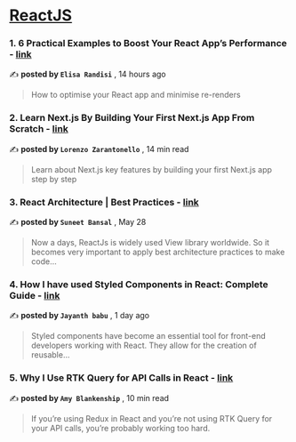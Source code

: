 
<h1><a href=https://medium.com/tag/reactjs/recommended target="_blank" rel="noopener noreferrer">ReactJS</a></h1>
<h3>1. 6 Practical Examples to Boost Your React App’s Performance - <a href=https://medium.com/the-tech-collective/6-practical-examples-to-boost-your-react-apps-performance-dbc9add3c936?source=tag_recommended_feed---------0-84----------reactjs----------17f6741e_1233_4d9b_a471_7722bf9ac2ba------- target="_blank" rel="noopener noreferrer">link</a></h3>

✍️ **posted by `Elisa Randisi`** <date> , 14 hours ago</date>

<blockquote>How to optimise your React app and minimise re-renders</blockquote>

<h3>2. Learn Next.js By Building Your First Next.js App From Scratch - <a href=https://medium.com/gitconnected/learn-next-js-by-building-your-first-next-js-app-from-scratch-8ec7cc93a9cb?source=tag_recommended_feed---------1-107----------reactjs----------17f6741e_1233_4d9b_a471_7722bf9ac2ba------- target="_blank" rel="noopener noreferrer">link</a></h3>

✍️ **posted by `Lorenzo Zarantonello`** <date> , 14 min read</date>

<blockquote>Learn about Next.js key features by building your first Next.js app step by step</blockquote>

<h3>3. React Architecture | Best Practices - <a href=https://medium.com/@bansal.suneet/react-architecture-best-practices-31102b78c038?source=tag_recommended_feed---------2-85----------reactjs----------17f6741e_1233_4d9b_a471_7722bf9ac2ba------- target="_blank" rel="noopener noreferrer">link</a></h3>

✍️ **posted by `Suneet Bansal`** <date> , May 28</date>

<blockquote>Now a days, ReactJs is widely used View library worldwide. So it becomes very important to apply best architecture practices to make code…</blockquote>

<h3>4. How I have used Styled Components in React: Complete Guide - <a href=https://medium.com/gitconnected/how-i-have-used-styled-components-in-react-complete-guide-8f9792b2d68b?source=tag_recommended_feed---------3-84----------reactjs----------17f6741e_1233_4d9b_a471_7722bf9ac2ba------- target="_blank" rel="noopener noreferrer">link</a></h3>

✍️ **posted by `Jayanth babu`** <date> , 1 day ago</date>

<blockquote>Styled components have become an essential tool for front-end developers working with React. They allow for the creation of reusable…</blockquote>

<h3>5. Why I Use RTK Query for API Calls in React - <a href=https://medium.com/codex/why-i-use-rtk-query-for-api-calls-in-react-fee9e2a4538?source=tag_recommended_feed---------4-107----------reactjs----------17f6741e_1233_4d9b_a471_7722bf9ac2ba------- target="_blank" rel="noopener noreferrer">link</a></h3>

✍️ **posted by `Amy Blankenship`** <date> , 10 min read</date>

<blockquote>If you’re using Redux in React and you’re not using RTK Query for your API calls, you’re probably working too hard.</blockquote>

